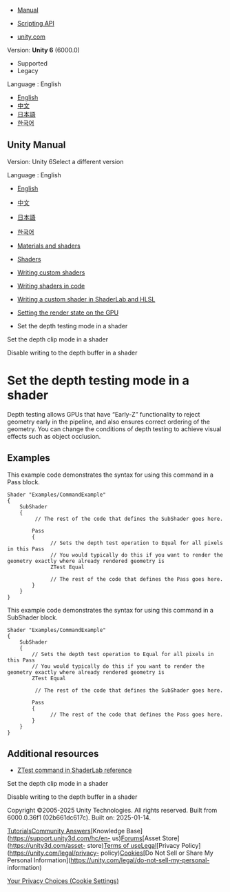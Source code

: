 [](https://docs.unity3d.com)

  * [Manual](../Manual/index.html)
  * [Scripting API](../ScriptReference/index.html)

  * [unity.com](https://unity.com/)

Version: **Unity 6** (6000.0)

  * Supported
  * Legacy

Language : English

  * [English](/Manual/writing-shader-set-ztest.html)
  * [中文](/cn/current/Manual/writing-shader-set-ztest.html)
  * [日本語](/ja/current/Manual/writing-shader-set-ztest.html)
  * [한국어](/kr/current/Manual/writing-shader-set-ztest.html)

[](https://docs.unity3d.com)

## Unity Manual

Version: Unity 6Select a different version

Language : English

  * [English](/Manual/writing-shader-set-ztest.html)
  * [中文](/cn/current/Manual/writing-shader-set-ztest.html)
  * [日本語](/ja/current/Manual/writing-shader-set-ztest.html)
  * [한국어](/kr/current/Manual/writing-shader-set-ztest.html)

  * [Materials and shaders](materials-and-shaders.html)
  * [Shaders](Shaders.html)
  * [Writing custom shaders](writing-custom-shaders.html)
  * [Writing shaders in code](shader-writing.html)
  * [Writing a custom shader in ShaderLab and HLSL](SL-landing.html)
  * [Setting the render state on the GPU](writing-shader-render-state-commands.html)
  * Set the depth testing mode in a shader

[](writing-shader-set-zclip.html)

Set the depth clip mode in a shader

[](writing-shader-set-zwrite.html)

Disable writing to the depth buffer in a shader

# Set the depth testing mode in a shader

Depth testing allows GPUs that have “Early-Z” functionality to reject geometry
early in the pipeline, and also ensures correct ordering of the geometry. You
can change the conditions of depth testing to achieve visual effects such as
object occlusion.

## Examples

This example code demonstrates the syntax for using this command in a Pass
block.

    
    
    Shader "Examples/CommandExample"
    {
        SubShader
        {
             // The rest of the code that defines the SubShader goes here.
    
            Pass
            {    
                  // Sets the depth test operation to Equal for all pixels in this Pass
                  // You would typically do this if you want to render the geometry exactly where already rendered geometry is
                  ZTest Equal
                
                  // The rest of the code that defines the Pass goes here.
            }
        }
    }
    

This example code demonstrates the syntax for using this command in a
SubShader block.

    
    
    Shader "Examples/CommandExample"
    {
        SubShader
        {
            // Sets the depth test operation to Equal for all pixels in this Pass
            // You would typically do this if you want to render the geometry exactly where already rendered geometry is
            ZTest Equal
    
             // The rest of the code that defines the SubShader goes here.        
    
            Pass
            {    
                  // The rest of the code that defines the Pass goes here.
            }
        }
    }
    

## Additional resources

  * [ZTest command in ShaderLab reference](SL-ZTest.html)

[](writing-shader-set-zclip.html)

Set the depth clip mode in a shader

[](writing-shader-set-zwrite.html)

Disable writing to the depth buffer in a shader

Copyright ©2005-2025 Unity Technologies. All rights reserved. Built from
6000.0.36f1 (02b661dc617c). Built on: 2025-01-14.

[Tutorials](https://learn.unity.com/)[Community
Answers](https://answers.unity3d.com)[Knowledge
Base](https://support.unity3d.com/hc/en-
us)[Forums](https://forum.unity3d.com)[Asset Store](https://unity3d.com/asset-
store)[Terms of
use](https://docs.unity3d.com/Manual/TermsOfUse.html)[Legal](https://unity.com/legal)[Privacy
Policy](https://unity.com/legal/privacy-
policy)[Cookies](https://unity.com/legal/cookie-policy)[Do Not Sell or Share
My Personal Information](https://unity.com/legal/do-not-sell-my-personal-
information)

[Your Privacy Choices (Cookie Settings)](javascript:void\(0\);)

